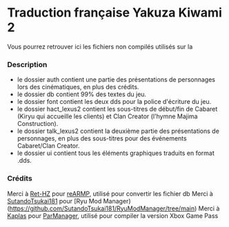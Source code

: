 # Traduction française Yakuza Kiwami 2
Vous pourrez retrouver ici les fichiers non compilés utilisés sur la

### Description
- le dossier auth contient une partie des présentations de personnages lors des cinématiques, en plus des crédits.
- le dossier db contient 99% des textes du jeu.
- le dossier font contient les deux dds pour la police d'écriture du jeu.
- le dossier hact_lexus2 contient les sous-titres de début/fin de Cabaret (Kiryu qui accueille les clients) et Clan Creator (l'hymne Majima Construction).
- le dossier talk_lexus2 contient la deuxième partie des présentations de personnages, en plus des sous-titres pour des événements Cabaret/Clan Creator.
- le dossier ui contient tous les éléments graphiques traduits en format .dds.

### Crédits
Merci à [Ret-HZ](https://github.com/Ret-HZ) pour [reARMP](https://github.com/Ret-HZ/reARMP), utilisé pour convertir les fichier db
Merci à [SutandoTsukai181](https://github.com/SutandoTsukai181) pour [Ryu Mod Manager)(https://github.com/SutandoTsukai181/RyuModManager/tree/main)
Merci à [Kaplas](https://github.com/Kaplas80) pour [ParManager](https://github.com/Kaplas80/ParManager), utilisé pour compiler la version Xbox Game Pass
